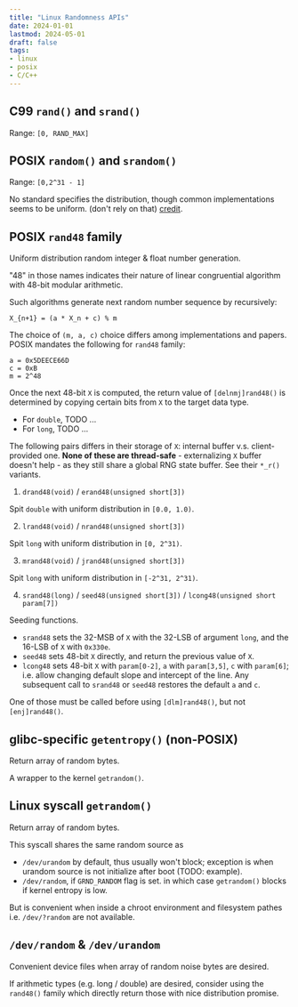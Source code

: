 ```yaml
---
title: "Linux Randomness APIs"
date: 2024-01-01
lastmod: 2024-05-01
draft: false
tags:
- linux
- posix
- C/C++
---
```


## C99 `rand()` and `srand()`

Range: `[0, RAND_MAX]`

## POSIX `random()` and `srandom()`

Range: `[0,2^31 - 1]`

No standard specifies the distribution, though common implementations seems to be uniform. (don't rely on that)
[credit](https://stackoverflow.com/questions/48454078/what-is-the-distribution-for-random-in-stdlib).

## POSIX `rand48` family

Uniform distribution random integer & float number generation.

"48" in those names indicates their nature of linear congruential algorithm with 48-bit modular arithmetic.

Such algorithms generate next random number sequence by recursively:

```
X_{n+1} = (a * X_n + c) % m
```

The choice of `(m, a, c)` choice differs among implementations and papers. POSIX mandates the following for `rand48` family:

```
a = 0x5DEECE66D
c = 0xB
m = 2^48
```

Once the next 48-bit `X` is computed, the return value of `[delnmj]rand48()` is determined by copying certain bits from `X` to the target data type.

- For `double`, TODO ...
- For `long`, TODO ...

The following pairs differs in their storage of `X`: internal buffer v.s. client-provided one. **None of these are thread-safe** - externalizing `X` buffer doesn't help - as they still share a global RNG state buffer. See their `*_r()` variants.

1. `drand48(void)` / `erand48(unsigned short[3])`

  Spit `double` with uniform distribution in `[0.0, 1.0)`.

2. `lrand48(void)` / `nrand48(unsigned short[3])`

  Spit `long` with uniform distribution in `[0, 2^31)`.

3. `mrand48(void)` / `jrand48(unsigned short[3])`

  Spit `long` with uniform distribution in `[-2^31, 2^31)`.

4. `srand48(long)` / `seed48(unsigned short[3])` / `lcong48(unsigned short param[7])`

Seeding functions.

- `srand48` sets the 32-MSB of `X` with the 32-LSB of argument `long`, and the 16-LSB of `X` with `0x330e`.
- `seed48` sets 48-bit `X` directly, and return the previous value of `X`.
- `lcong48` sets 48-bit `X` with `param[0-2]`, `a` with `param[3,5]`, `c` with `param[6]`; i.e. allow changing default slope and intercept of the line. Any subsequent call to `srand48` or `seed48` restores the default `a` and `c`.

One of those must be called before using `[dlm]rand48()`, but not `[enj]rand48()`.

## glibc-specific `getentropy()` (non-POSIX)

Return array of random bytes.

A wrapper to the kernel `getrandom()`.

## Linux syscall `getrandom()`

Return array of random bytes.

This syscall shares the same random source as
- `/dev/urandom` by default, thus usually won't block; exception is when urandom source is not initialize after boot (TODO: example).
- `/dev/random`, if `GRND_RANDOM` flag is set. in which case `getrandom()` blocks if kernel entropy is low.

 But is convenient when inside a chroot environment and filesystem pathes i.e. `/dev/?random` are not available.

## `/dev/random` & `/dev/urandom`

Convenient device files when array of random noise bytes are desired.

If arithmetic types (e.g. long / double) are desired, consider using the `rand48()` family which directly return those with nice distribution promise.

